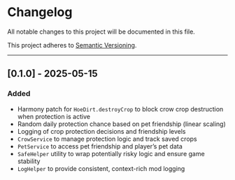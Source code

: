 ﻿# Changelog

All notable changes to this project will be documented in this file.

This project adheres to [Semantic Versioning](https://semver.org/).

---

## [0.1.0] - 2025-05-15

### Added
- Harmony patch for `HoeDirt.destroyCrop` to block crow crop destruction when protection is active
- Random daily protection chance based on pet friendship (linear scaling)
- Logging of crop protection decisions and friendship levels
- `CrowService` to manage protection logic and track saved crops
- `PetService` to access pet friendship and player’s pet data
- `SafeHelper` utility to wrap potentially risky logic and ensure game stability
- `LogHelper` to provide consistent, context-rich mod logging
